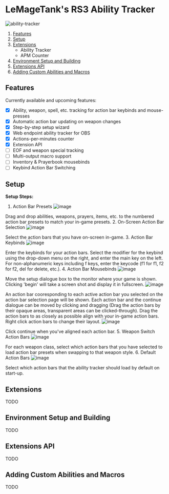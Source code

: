 # LeMageTank's RS3 Ability Tracker
![ability-tracker](https://user-images.githubusercontent.com/91403167/214178520-2adc9488-173b-44f0-b4cd-0675bbd607a2.PNG)

1. [Features](#Features)
2. [Setup](#Setup)
3. [Extensions](#Extensions)
   - Ability Tracker
   - APM Counter
4. [Environment Setup and Building](#Environment-Setup-and-Building)
5. [Extensions API](#Extensions-API)
6. [Adding Custom Abilities and Macros](#Adding_Custom_Abilities_and_Macros)

## Features
Currently available and upcoming features:
- [x] Ability, weapon, spell, etc. tracking for action bar keybinds and mouse-presses
- [x] Automatic action bar updating on weapon changes
- [x] Step-by-step setup wizard
- [x] Web endpoint ability tracker for OBS
- [x] Actions-per-minutes counter
- [x] Extension API
- [ ] EOF and weapon special tracking
- [ ] Multi-output macro support
- [ ] Inventory & Prayerbook mousebinds
- [ ] Keybind Action Bar Switching

## Setup
**Setup Steps:**
1. Action Bar Presets
![image](https://user-images.githubusercontent.com/91403167/214440387-07c1c02c-0eff-4d3f-83f3-a85ceff6f67b.png)

Drag and drop abilities, weapons, prayers, items, etc. to the numbered action bar presets to match your in-game presets.
2. On-Screen Action Bar Selection
![image](https://user-images.githubusercontent.com/91403167/214440870-871da2dd-5b28-43e0-b5af-25c14029ada1.png)

Select the action bars that you have on-screen in-game.
3. Action Bar Keybinds
![image](https://user-images.githubusercontent.com/91403167/214441027-941654fc-a3c7-44c9-a641-ccff534bd99d.png)

Enter the keybinds for your action bars. Select the modifier for the keybind using the drop-down menu on the right, and enter the main key on the left. For non-alphanumeric keys including f keys, enter the keycode (f1 for f1, f2 for f2, del for delete, etc.).
4. Action Bar Mousebinds
![image](https://user-images.githubusercontent.com/91403167/214441667-9d9b0c17-dc96-4675-a490-eed7af352bee.png)

Move the setup dialogue box to the monitor where your game is shown. Clicking 'begin' will take a screen shot and display it in fullscreen.
![image](https://user-images.githubusercontent.com/91403167/214442041-0405be7b-626c-4915-9f21-428b3b1689a0.png)

An action bar cooresponding to each active action bar you selected on the action bar selection page will be shown. Each action bar and the continue dialogue can be moved by clicking and dragging (Drag the action bars by their opaque areas, transparent areas can be clicked-through). Drag the action bars to as closely as possible align with your in-game action bars. Right click action bars to change their layout.
![image](https://user-images.githubusercontent.com/91403167/214442555-2fed092d-78c7-459a-b64c-bc2b5482285b.png)

Click continue when you've aligned each action bar.
5. Weapon Switch Action Bars
![image](https://user-images.githubusercontent.com/91403167/214442738-3702cc07-fddd-4387-b940-1c649fd1a64b.png)

For each weapon class, select which action bars that you have selected to load action bar presets when swapping to that weapon style.
6. Default Action Bars
![image](https://user-images.githubusercontent.com/91403167/214443299-559ba2e3-1a10-4f50-95dc-a62edb0dcdab.png)

Select which action bars that the ability tracker should load by default on start-up.

## Extensions
TODO

## Environment Setup and Building
TODO

## Extensions API
TODO

## Adding Custom Abilities and Macros
TODO

